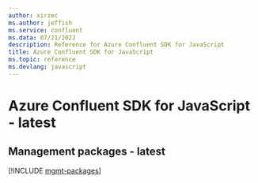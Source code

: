 ```yaml
---
author: xirzec
ms.author: jeffish
ms.service: confluent
ms.data: 07/21/2022
description: Reference for Azure Confluent SDK for JavaScript
title: Azure Confluent SDK for JavaScript
ms.topic: reference
ms.devlang: javascript
---
```

# Azure Confluent SDK for JavaScript - latest

## Management packages - latest
[!INCLUDE [mgmt-packages](confluent-mgmt-index.md)]